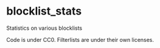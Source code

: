 # blocklist_stats
Statistics on various blocklists

Code is under CC0. Filterlists are under their own licenses.
